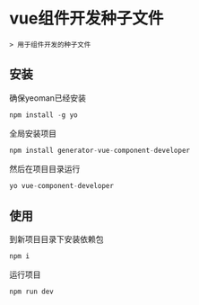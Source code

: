 # vue组件开发种子文件
	> 用于组件开发的种子文件

## 安装
确保yeoman已经安装
```javascript
npm install -g yo
```
全局安装项目
```javascript
npm install generator-vue-component-developer
```
然后在项目目录运行
```javascript
yo vue-component-developer
```

## 使用
到新项目目录下安装依赖包
```javascript
npm i
```
运行项目
```javascript
npm run dev
```

